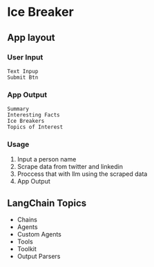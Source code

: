# Ice Breaker

## App layout

### User Input

```
Text Inpup
Submit Btn
```

### App Output

```
Summary
Interesting Facts
Ice Breakers
Topics of Interest
```

### Usage

1. Input a person name
2. Scrape data from twitter and linkedin
3. Proccess that with llm using the scraped data
4. App Output

## LangChain Topics

- Chains
- Agents
- Custom Agents
- Tools
- Toolkit
- Output Parsers

